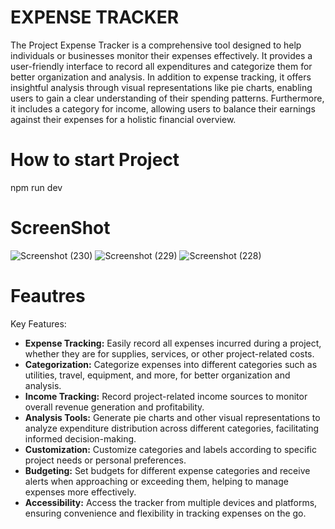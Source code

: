 

# EXPENSE TRACKER
The Project Expense Tracker is a comprehensive tool designed to help individuals or businesses monitor their expenses effectively. It provides a user-friendly interface to record all expenditures and categorize them for better organization and analysis. In addition to expense tracking, it offers insightful analysis through visual representations like pie charts, enabling users to gain a clear understanding of their spending patterns. Furthermore, it includes a category for income, allowing users to balance their earnings against their expenses for a holistic financial overview.

# How to start Project
npm run dev

# ScreenShot

![Screenshot (230)](https://github.com/karan746watt/Expense_Tracker/assets/155051221/90fdfcdd-3112-4546-9911-ed72b8a4cec1)
![Screenshot (229)](https://github.com/karan746watt/Expense_Tracker/assets/155051221/8e579171-1463-4aec-8231-ab8b7d95268a)
![Screenshot (228)](https://github.com/karan746watt/Expense_Tracker/assets/155051221/352a8b71-1afa-4ea5-bcd1-a8c6473537d8)
# Feautres
Key Features:


- **Expense Tracking:** Easily record all expenses incurred during a project, whether they are for supplies, services, or other project-related costs.
- **Categorization:** Categorize expenses into different categories such as utilities, travel, equipment, and more, for better organization and analysis.
- **Income Tracking:** Record project-related income sources to monitor overall revenue generation and profitability.
- **Analysis Tools:** Generate pie charts and other visual representations to analyze expenditure distribution across different categories, facilitating informed decision-making.
- **Customization:** Customize categories and labels according to specific project needs or personal preferences.
- **Budgeting:** Set budgets for different expense categories and receive alerts when approaching or exceeding them, helping to manage expenses more effectively.
- **Accessibility:** Access the tracker from multiple devices and platforms, ensuring convenience and flexibility in tracking expenses on the go.
